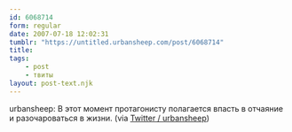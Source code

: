 ```yaml
---
id: 6068714
form: regular
date: 2007-07-18 12:02:31
tumblr: "https://untitled.urbansheep.com/post/6068714"
title:
tags:
    - post
    - твиты
layout: post-text.njk
---
```


<p>urbansheep: В этот момент протагонисту полагается впасть в отчаяние и разочароваться в жизни. (via <a href="http://twitter.com/urbansheep/statuses/155504882">Twitter / urbansheep</a>)</p>

